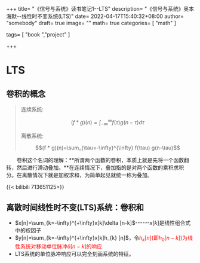 +++
title= "《信号与系统》读书笔记1--LTS"
description= "《信号与系统》奥本海默--线性时不变系统(LTS)"
date= 2022-04-17T15:40:32+08:00
author= "somebody"
draft= true
image= "" 
math= true
categories= [
    "math"
]

tags=  [
    "book ","project"
]

+++

# LTS

## 卷积的概念

> 连续系统:
>
> $$(f * g)(n)=\int_{-\infty}^{\infty} f(\tau) g(n-\tau) d \tau$$
>
> 离散系统:
>
> $$(f * g)(n)=\sum_{\tau=-\infty}^{\infty} f(\tau) g(n-\tau)$$

&emsp;&emsp;卷积这个名词的理解：**所谓两个函数的卷积，本质上就是先将一个函数翻转，然后进行滑动叠加。**在连续情况下，叠加指的是对两个函数的乘积求积分。在离散情况下就是加权求和，为简单起见就统一称为叠加。

{{< bilibili 713651125>}}

 ## 离散时间线性时不变(LTS)系统：卷积和

- $x[n]=\sum_{k=-\infty}^{+\infty}x[k]\delta [n-k]$------$x[k]$是线性组合式中的权因子
- $y[n]=\sum_{k=-\infty}^{+\infty}x[k]h_{k} [n]$，令<font color="red">$h_{k}[n]$(即$h_{0}[n-k]$)为线性系统对移动单位脉冲$\delta[n-k]$的响应</font>
- LTS系统的单位脉冲响应可以完全刻画系统的特征。